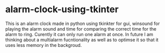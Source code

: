 # alarm-clock-using-tkinter
This is an alarm clock made in python using tkinkter for gui, winsound for playing the alarm sound and time for comparing the correct time for the alarm to ring.
Curently it can only run one alarm at once.
In future I am thinking about a multialarm fucntionality as well as to optimse it so that it uses less memory in  the backgroud.
